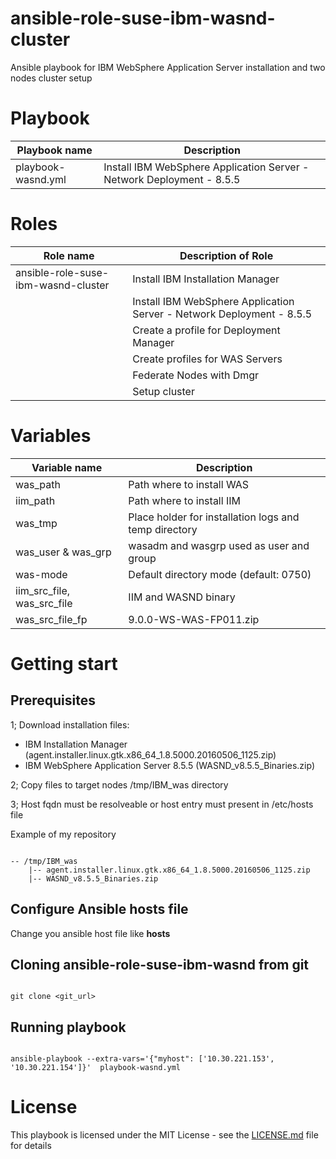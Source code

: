 
# ansible-role-suse-ibm-wasnd-cluster

Ansible playbook for IBM WebSphere Application Server installation and two nodes cluster setup

# Playbook

| Playbook name      | Description                                                           |
| ------------------ | --------------------------------------------------------------------- |
| playbook-wasnd.yml | Install IBM WebSphere Application Server - Network Deployment - 8.5.5 |

# Roles

| Role name          | Description of Role                                                   |
| -------------------| --------------------------------------------------------------------- |
| ansible-role-suse-ibm-wasnd-cluster | Install IBM Installation Manager                     |
                     | Install IBM WebSphere Application Server - Network Deployment - 8.5.5 |
                     | Create a profile for Deployment Manager                               |
                     | Create profiles for WAS Servers                                       |
                     | Federate Nodes with Dmgr                                              |
                     | Setup cluster                                                         |

# Variables

| Variable name      | Description                                                           |
| ------------------ | --------------------------------------------------------------------- |
| was_path           | Path where to install WAS                                             |
| iim_path           | Path where to install IIM                                             |
| was_tmp            | Place holder for installation logs and temp directory                 |
| was_user & was_grp | wasadm and wasgrp used as user and group                              |
| was-mode           | Default directory mode (default: 0750)                                |
| iim_src_file, was_src_file| IIM and WASND binary                                           |
| was_src_file_fp    | 9.0.0-WS-WAS-FP011.zip                                                |


# Getting start

## Prerequisites

1; Download installation files:

* IBM Installation Manager (agent.installer.linux.gtk.x86_64_1.8.5000.20160506_1125.zip)
* IBM WebSphere Application Server 8.5.5 (WASND_v8.5.5_Binaries.zip)

2; Copy files to target nodes /tmp/IBM_was directory

3; Host fqdn must be resolveable or host entry must present in /etc/hosts file

Example of my repository

```

-- /tmp/IBM_was
    |-- agent.installer.linux.gtk.x86_64_1.8.5000.20160506_1125.zip
    |-- WASND_v8.5.5_Binaries.zip

```

## Configure Ansible hosts file

Change you ansible host file like **hosts**

## Cloning ansible-role-suse-ibm-wasnd from git

```

git clone <git_url>

```

## Running playbook

```

ansible-playbook --extra-vars='{"myhost": ['10.30.221.153', '10.30.221.154']}'  playbook-wasnd.yml

```

# License

This playbook is licensed under the MIT License - see the [LICENSE.md](LICENSE.md) file for details

